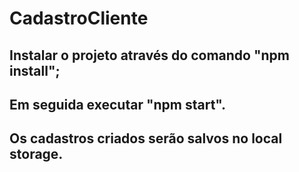 # CadastroCliente

## Instalar o projeto através do comando "npm install";
## Em seguida executar "npm start".
## Os cadastros criados serão salvos no local storage.
